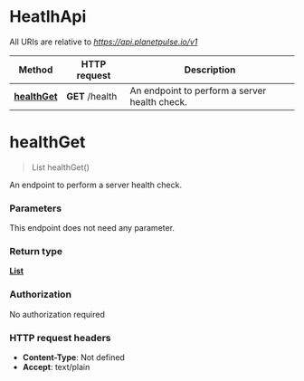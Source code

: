 # HeatlhApi

All URIs are relative to *https://api.planetpulse.io/v1*

Method | HTTP request | Description
------------- | ------------- | -------------
[**healthGet**](HeatlhApi.md#healthGet) | **GET** /health | An endpoint to perform a server health check.


<a name="healthGet"></a>
# **healthGet**
> List healthGet()

An endpoint to perform a server health check.

### Parameters
This endpoint does not need any parameter.

### Return type

[**List**](../Models/ServerRespHealth.md)

### Authorization

No authorization required

### HTTP request headers

- **Content-Type**: Not defined
- **Accept**: text/plain

